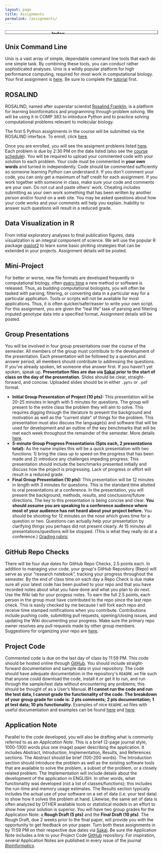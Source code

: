 ```yaml
---
layout: page
title: Assignments
permalink: /assignments/
---
```

<table style="width: px; height: 12px;" class="docutils" border="1">
  <caption><b>Index</b></caption> <colgroup><col width="50%"><col width="50%"></colgroup> <tbody valign="top">
  	<tr>
  	   <td><a class="reference external" href="#unix">Unix Command Line</a></td>
      <td><a class="reference internal" href="#rosalind">ROSALIND</a></td>
    </tr>
    <tr>
      <td><a class="reference internal" href="#ggplot">R Data Visualization</a></td>
      <td><a class="reference external" href="#parser">Python Parser</a></td>
    </tr>
    <tr>
      <td><a class="reference external" href="#present">Group Presentations</a></td>
      <td><a class="reference internal" href="#repos">GitHub Repo Checks</a></td>
    </tr>
    <tr>
	<td><a class="reference external" href="#code">Project Code</a></td>
      <td><a class="reference external" href="#note">Application Note</a></td>
    </tr>
  </tbody>
</table>

<span style="font-weight: bold;"><a name="unix"></a></span>

## Unix Command Line

Unix is a vast array of simple, dependable command line tools that each do one simple task. By combining these tools, you can conduct rather sophisticated analyses. Unix is a wildly popular platform for high performance computing, required for most work in computational biology. Your first assignment is [here](http://hwheeler01.github.io/CompBio/unix-exercises). Be sure to complete the [tutorial](https://docs.google.com/presentation/d/18O8grW1OR7SEjt5I0Lf21mH1oCqqVWN4h9KWw4XeHVM/edit?usp=sharing) first.

<span style="font-weight: bold;"><a name="rosalind"></a></span>

## ROSALIND

ROSALIND, named after superstar scientist <a href="https://en.wikipedia.org/wiki/Rosalind_Franklin">Rosalind Franklin</a>, is a platform for learning bioinformatics and programming through problem solving. We will be using it in COMP 383 to introduce Python and to practice solving computational problems relevant to molecular biology.

The first 5 Python assignments in the course will be submitted via the ROSALIND interface. To enroll, click
<a href="http://rosalind.info/classes/enroll/00aa577b4e/">here</a>.

Once you are enrolled, you will see the assigment problems listed <a href="http://rosalind.info/classes/683/">here</a>. Each problem is due by 2:30 PM on the date listed (also see the <a href="http://hwheeler01.github.io/CompBio/syllabus/#schedule">course schedule</a>). You will be required to upload your commented code with your solution to each problem. Your code must be commented in **your own words** and turned in independently. Code should be commented sufficiently so someone learning Python can understand it. If you don't comment your code, you can only get a maximum of half credit for each assignment. If you work together with someone in class, make sure your code and comments are your own. Do not cut and paste others' work. Cheating includes submitting as your own work something that has been written by another person and/or found on a web site. You may be asked questions about how your code works and your comments will help you explain. Inability to answer such questions will result in a reduced grade.

<span style="font-weight: bold;"><a name="ggplot"></a></span>

## Data Visualization in R

From initial exploratory analyses to final publication figures, data visualization is an integral component of science. We will use the popular R package [ggplot2](http://ggplot2.tidyverse.org/) to learn some basic plotting strategies that can be extended in your projects. Assignment details will be posted.

<span style="font-weight: bold;"><a name="parser"></a></span>
## Mini-Project

For better or worse, new file formats are developed frequently in computational biology, often <a href="https://www.biostars.org/p/55351/">every time</a> a new method or software is released. Thus, as budding computational biologists, you will often be tasked with parsing, filtering, or converting data in a particular way for a particular application. Tools or scripts will not be available for most applications. Thus, it is often quicker/safer/easier to write your own script. For this assignment, you are given the “real life” task of parsing and filtering imputed genotype data into a specified format. Assignment details will be posted. <!-- Details are <a href="http://hwheeler01.github.io/CompBio/vcf_parser_2017.html">here</a>. -->

<span style="font-weight: bold;"><a name="present"></a></span>

## Group Presentations

You will be involved in four group presentations over the course of the semester. All members of the group must contribute to the development of the presentation. Each presentation will be followed by a question and answer period; all members should contribute to addressing the questions. If you've already spoken, let someone else answer first. If you haven't yet spoken, speak up. **Presentation files are due via <a href="https://sakai.luc.edu/">Sakai</a> prior to the start of class on the day of the presentation.** Slides should be clear, straight-forward, and concise. Uploaded slides should be in either `.pptx` or `.pdf` format.

- **Initial Group Presentation of Project (10 pts):** This presentation will be 20-25 minutes in length with 5 minutes for questions. The group will present to the entire class the problem they will aim to solve. This requires digging through the literature to present the background and motivation as well as the “current state” of things for the problem. This presentation must also discuss the language(s) and software that will be used for development and an outline of the key benchmarks that will be met each week throughout the remainder of the semester. More details <a href="http://hwheeler01.github.io/CompBio/init_pres.html">here</a>.
- **5-minute Group Progress Presentations (5pts each, 2 presentations total):** As the name implies this will be a quick presentation with two functions: 1) bring the class up to speed on the progress that has been made and 2) introduce any challenges impeding progress. This presentation should include the benchmarks presented initially and discuss how the project is progressing. Lack of progress or effort will result in a reduced grade. 
- **Final Group Presentation (10 pts):** This presentation will be 12 minutes in length with 3 minutes for questions. This is the standard time allotted to oral presentations at a conference. In the presentation, you will present the background, methods, results, and conclusions/future directions. The key to this presentation is being concise and clear. **You should assume you are speaking to a conference audience where most of your audience has not heard about your project before.** You should be shooting for 12 minutes on the nose which gives time for a question or two. Questions can actually help your presentation by clarifying things you perhaps did not present clearly. At 15 minutes all presentations/questions will be stopped. (This is what they really do at a conference.) <a href="http://hwheeler01.github.io/CompBio/final_pres_rubric.html">Grading rubric</a>

<span style="font-weight: bold;"><a name="repos"></a></span>

## GitHub Repo Checks

There will be four due dates for GitHub Repo Checks, 2.5 points each. In addition to managing your code, your group's GitHub Repository (Repo) will serve as your “research notebook”, tracking your progress throughout the semester. By the end of class time on each day a Repo Check is due make sure all your latest code has been pushed to your repo and that you have recorded notes about what you have done and what you plan to do next. Use the Wiki tab for your progess notes. To earn the full 2.5 points, each person in the group must have contributed to the repo since the last repo check. This is easily checked by me because I will fork each repo and receive time stamped notifications when you contribute. Contributions include pushing code, submitting pull requests, opening/closing issues, and updating the Wiki documenting your progress. Make sure the primary repo owner resolves any pull requests made by other group members. Suggestions for organizing your repo are [here](http://hwheeler01.github.io/CompBio/github/#gitsuggest).

<span style="font-weight: bold;"><a name="code"></a></span>

## Project Code

Commented code is due on the last day of class by 11:59 PM. This code should be hosted online through <a href="https://github.com/">GitHub</a>. You should include straight-forward documentation and sample data in your repository. The code should have adequate documentation in the repository's `README.md` file such that anyone could download the code, install it or get it to run, and run through the sample/test data without encountering any problems; this should be thought of as a User’s Manual. **If I cannot run the code and run the test data, I cannot grade the functionality of the code. The breakdown of your group grade for code is: 2 pts comments; 2 pts documentation; 1 pt test data; 10 pts functionality.** Examples of nice `README.md` files with useful documentation and examples can be found <a href="https://github.com/ozarnowski/RNAseq">here</a> and <a href="https://github.com/fcocjin/ReddyMicroRNA">here</a>.

<span style="font-weight: bold;"><a name="note"></a></span>

## Application Note

Parallel to the code developed, you will also be drafting what is commonly referred to as an *Application Note*. This is a brief (2-page journal style, 1000-1300 words plus one image) paper describing the application. It includes Abstract, Introduction, Implementation, Results, and References sections. The Abstract should be brief (100-200 words). The Introduction section should introduce the problem as well as the existing software tools that are available to solve the problem, a subset of the problem, or a closely related problem. The Implementation will include details about the development of the application in ENGLISH. In other words, what functionality was developed (not a list of classes/functions); this includes the run-time and memory usage estimates. The Results section typically includes the actual use of your software on a set of data (i.e. your test data) to show how it solves the problem at hand. Likewise, the same set of data is often analyzed by OTHER available tools or statistical models in an effort to show how your solution is superior.
You will have two group grades for the Application Note: a **Rough Draft (5 pts)** and the **Final Draft (10 pts)**. The Rough Draft, due 2 weeks prior to the final paper, will provide you with the opportunity to get feedback on your paper. Turn both these assignments in by 11:59 PM on their respective due dates via <a href="https://sakai.luc.edu/">Sakai</a>. Be sure the Application Note includes a link to your Project Code <a href="https://github.com/">GitHub</a> repository. For inspiration, several Application Notes are published in every issue of the journal [*Bioinformatics*](https://academic.oup.com/bioinformatics/issue/34/6#586598-4600182).